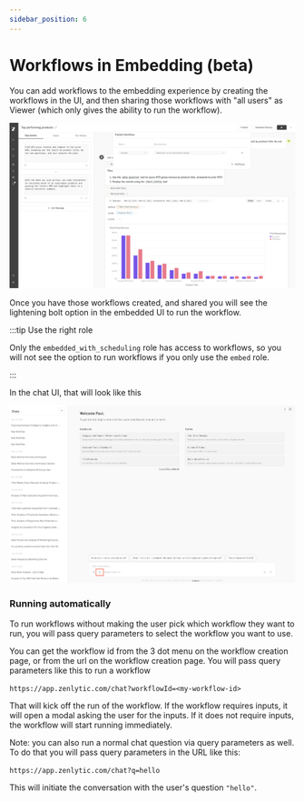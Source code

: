 ```yaml
---
sidebar_position: 6
---
```


# Workflows in Embedding (beta)


You can add workflows to the embedding experience by creating the workflows in the UI, and then sharing those workflows with "all users" as Viewer (which only gives the ability to run the workflow).

![sharing-workflow](../assets/sharing-workflow.png)

Once you have those workflows created, and shared you will see the lightening bolt option in the embedded UI to run the workflow.

:::tip Use the right role

Only the `embedded_with_scheduling` role has access to workflows, so you will not see the option to run workflows if you only use the `embed` role.

:::

In the chat UI, that will look like this

![workflow-in-chat](../assets/run-workflow-in-chat.png)


### Running automatically


To run workflows without making the user pick which workflow they want to run, you will pass query parameters to select the workflow you want to use. 

You can get the workflow id from the 3 dot menu on the workflow creation page, or from the url on the workflow creation page. You will pass query parameters like this to run a workflow

`https://app.zenlytic.com/chat?workflowId=<my-workflow-id>`

That will kick off the run of the workflow. If the workflow requires inputs, it will open a modal asking the user for the inputs. If it does not require inputs, the workflow will start running immediately.

Note: you can also run a normal chat question via query parameters as well. To do that you will pass query parameters in the URL like this:

`https://app.zenlytic.com/chat?q=hello`

This will initiate the conversation with the user's question `"hello"`.
